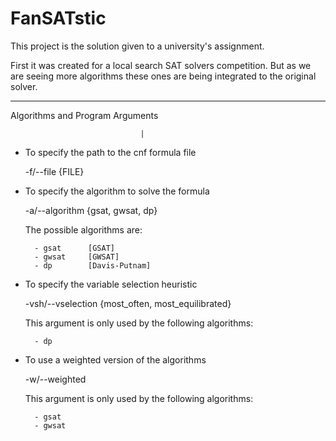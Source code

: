 FanSATstic
==========

This project is the solution given to a university's assignment.

First it was created for a local search SAT solvers competition.
But as we are seeing more algorithms these ones are being integrated to the original solver.



********************************
Algorithms and Program Arguments

                                 |
+ To specify the path to the cnf formula file
	
	-f/--file {FILE}

+ To specify the algorithm to solve the formula

	-a/--algorithm {gsat, gwsat, dp}

	The possible algorithms are:

		- gsat      [GSAT]
		- gwsat     [GWSAT]
		- dp        [Davis-Putnam]

+ To specify the variable selection heuristic

	-vsh/--vselection {most_often, most_equilibrated}

	This argument is only used by the following algorithms:

		- dp

+ To use a weighted version of the algorithms

	-w/--weighted

	This argument is only used by the following algorithms:

		- gsat
		- gwsat
